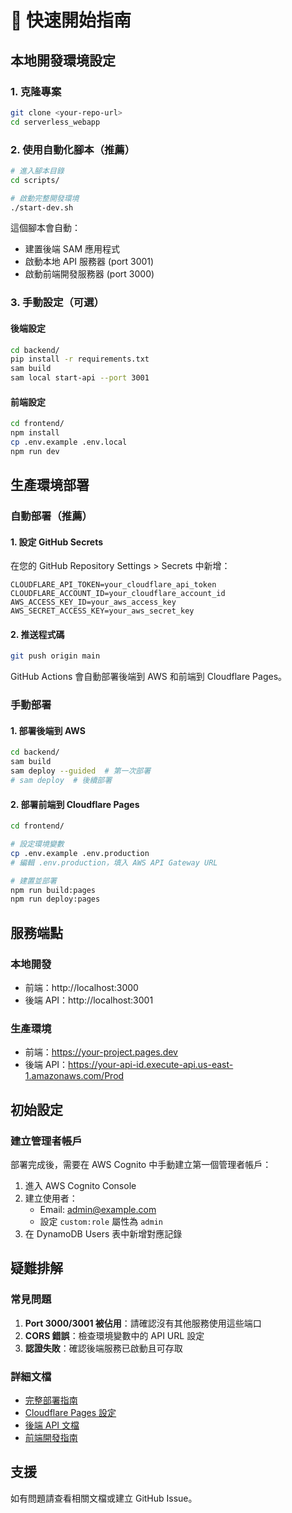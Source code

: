 # 🚀 快速開始指南

## 本地開發環境設定

### 1. 克隆專案
```bash
git clone <your-repo-url>
cd serverless_webapp
```

### 2. 使用自動化腳本（推薦）
```bash
# 進入腳本目錄
cd scripts/

# 啟動完整開發環境
./start-dev.sh
```

這個腳本會自動：
- 建置後端 SAM 應用程式
- 啟動本地 API 服務器 (port 3001)
- 啟動前端開發服務器 (port 3000)

### 3. 手動設定（可選）

#### 後端設定
```bash
cd backend/
pip install -r requirements.txt
sam build
sam local start-api --port 3001
```

#### 前端設定
```bash
cd frontend/
npm install
cp .env.example .env.local
npm run dev
```

## 生產環境部署

### 自動部署（推薦）

#### 1. 設定 GitHub Secrets
在您的 GitHub Repository Settings > Secrets 中新增：
```
CLOUDFLARE_API_TOKEN=your_cloudflare_api_token
CLOUDFLARE_ACCOUNT_ID=your_cloudflare_account_id
AWS_ACCESS_KEY_ID=your_aws_access_key
AWS_SECRET_ACCESS_KEY=your_aws_secret_key
```

#### 2. 推送程式碼
```bash
git push origin main
```

GitHub Actions 會自動部署後端到 AWS 和前端到 Cloudflare Pages。

### 手動部署

#### 1. 部署後端到 AWS
```bash
cd backend/
sam build
sam deploy --guided  # 第一次部署
# sam deploy  # 後續部署
```

#### 2. 部署前端到 Cloudflare Pages
```bash
cd frontend/

# 設定環境變數
cp .env.example .env.production
# 編輯 .env.production，填入 AWS API Gateway URL

# 建置並部署
npm run build:pages
npm run deploy:pages
```

## 服務端點

### 本地開發
- 前端：http://localhost:3000
- 後端 API：http://localhost:3001

### 生產環境
- 前端：https://your-project.pages.dev
- 後端 API：https://your-api-id.execute-api.us-east-1.amazonaws.com/Prod

## 初始設定

### 建立管理者帳戶
部署完成後，需要在 AWS Cognito 中手動建立第一個管理者帳戶：

1. 進入 AWS Cognito Console
2. 建立使用者：
   - Email: admin@example.com
   - 設定 `custom:role` 屬性為 `admin`
3. 在 DynamoDB Users 表中新增對應記錄

## 疑難排解

### 常見問題
1. **Port 3000/3001 被佔用**：請確認沒有其他服務使用這些端口
2. **CORS 錯誤**：檢查環境變數中的 API URL 設定
3. **認證失敗**：確認後端服務已啟動且可存取

### 詳細文檔
- [完整部署指南](docs/deployment.md)
- [Cloudflare Pages 設定](docs/cloudflare-pages-setup.md)
- [後端 API 文檔](backend/README.md)
- [前端開發指南](frontend/README.md)

## 支援
如有問題請查看相關文檔或建立 GitHub Issue。